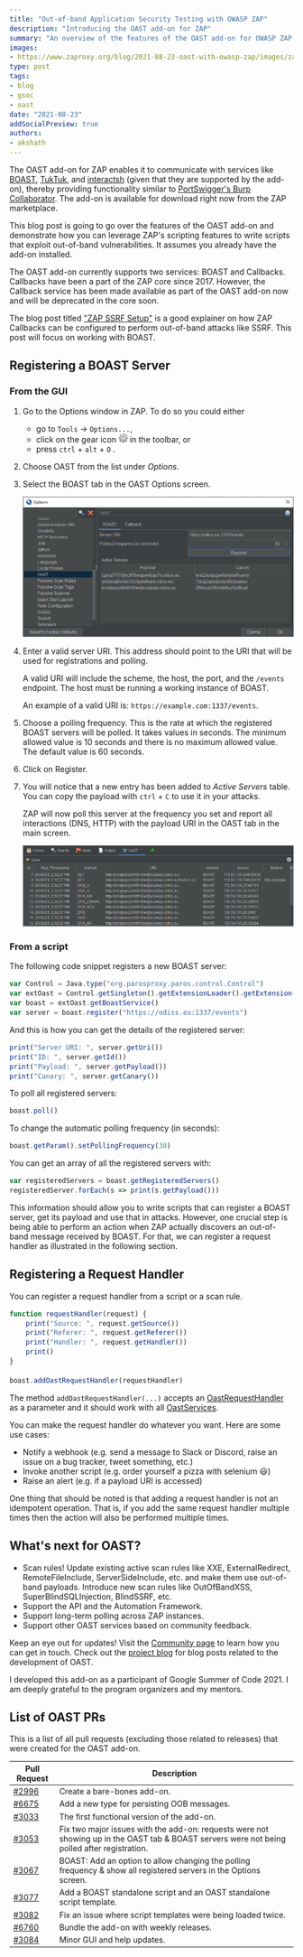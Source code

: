 ```yaml
---
title: "Out-of-band Application Security Testing with OWASP ZAP"
description: "Introducing the OAST add-on for ZAP"
summary: "An overview of the features of the OAST add-on for OWASP ZAP. This add-on allows you to discover out-of-band vulnerabilities like SSRF."
images:
- https://www.zaproxy.org/blog/2021-08-23-oast-with-owasp-zap/images/zap-oast-graphic.png
type: post
tags:
- blog
- gsoc
- oast
date: "2021-08-23"
addSocialPreview: true
authors:
- akshath
---
```


The OAST add-on for ZAP enables it to communicate with services like [BOAST](https://github.com/marcoagner/boast), [TukTuk](https://github.com/ArturSS7/TukTuk), and [interactsh](https://github.com/projectdiscovery/interactsh) (given that they are supported by the add-on), thereby providing functionality similar to [PortSwigger's Burp Collaborator](https://portswigger.net/burp/documentation/collaborator). The add-on is available for download right now from the ZAP marketplace.

This blog post is going to go over the features of the OAST add-on and demonstrate how you can leverage ZAP's scripting features to write scripts that exploit out-of-band vulnerabilities. It assumes you already have the add-on installed.

The OAST add-on currently supports two services: BOAST and Callbacks. Callbacks have been a part of the ZAP core since 2017. However, the Callback service has been made available as part of the OAST add-on now and will be deprecated in the core soon. 

The blog post titled ["ZAP SSRF Setup"](/blog/2020-03-09-zap-ssrf-setup/) is a good explainer on how ZAP Callbacks can be configured to perform out-of-band attacks like SSRF. This post will focus on working with BOAST.

## Registering a BOAST Server
### From the GUI
1. Go to the Options window in ZAP. To do so you could either
    - go to `Tools` &rarr; `Options...`, 
    - click on the gear icon ![Gear Icon](images/zap-gear-icon.png) in the toolbar, or 
    - press `ctrl` + `alt` + `O` .
1. Choose OAST from the list under *Options*.
1. Select the BOAST tab in the OAST Options screen.

    ![The OAST Options Screen](images/zap-oast-options.png)

1. Enter a valid server URI. This address should point to the URI that will be used for registrations and polling.

    A valid URI will include the scheme, the host, the port, and the `/events` endpoint. The host must be running a working instance of BOAST.

    An example of a valid URI is: `https://example.com:1337/events`.
1.  Choose a polling frequency. This is the rate at which the registered BOAST servers will be polled. It takes values in seconds. The minimum allowed value is 10 seconds and there is no maximum allowed value. The default value is 60 seconds.
1. Click on Register. 
1. You will notice that a new entry has been added to *Active Servers* table. You can copy the payload with `ctrl` + `C` to use it in your attacks.

    ZAP will now poll this server at the frequency you set and report all interactions (DNS, HTTP) with the payload URI in the OAST tab in the main screen.

    ![The OAST Tab](images/zap-oast-tab.png)

### From a script
The following code snippet registers a new BOAST server:
```js
var Control = Java.type("org.parosproxy.paros.control.Control")
var extOast = Control.getSingleton().getExtensionLoader().getExtension("ExtensionOast")
var boast = extOast.getBoastService()
var server = boast.register("https://odiss.eu:1337/events")
```

And this is how you can get the details of the registered server:
```js
print("Server URI: ", server.getUri())
print("ID: ", server.getId())
print("Payload: ", server.getPayload())
print("Canary: ", server.getCanary())
```

To poll all registered servers:
```js
boast.poll()
```

To change the automatic polling frequency (in seconds):
```js
boast.getParam().setPollingFrequency(30)
```

You can get an array of all the registered servers with:
```js
var registeredServers = boast.getRegisteredServers()
registeredServer.forEach(s => print(s.getPayload()))
```

This information should allow you to write scripts that can register a BOAST server, get its payload and use that in attacks. However, one crucial step is being able to perform an action when ZAP actually discovers an out-of-band message received by BOAST. For that, we can register a request handler as illustrated in the following section.

## Registering a Request Handler
You can register a request handler from a script or a scan rule.
```js
function requestHandler(request) {
    print("Source: ", request.getSource())
    print("Referer: ", request.getReferer())
    print("Handler: ", request.getHandler())
    print()
}

boast.addOastRequestHandler(requestHandler)
```

The method `addOastRequestHandler(...)` accepts an [OastRequestHandler](https://github.com/zaproxy/zap-extensions/blob/5e5f01d822e3a563336589f339adfedb647d0235/addOns/oast/src/main/java/org/zaproxy/addon/oast/OastRequestHandler.java) as a parameter and it should work with all [OastServices](https://github.com/zaproxy/zap-extensions/blob/5e5f01d822e3a563336589f339adfedb647d0235/addOns/oast/src/main/java/org/zaproxy/addon/oast/OastService.java).

You can make the request handler do whatever you want. Here are some use cases:
- Notify a webhook (e.g. send a message to Slack or Discord, raise an issue on a bug tracker, tweet something, etc.)
- Invoke another script (e.g. order yourself a pizza with selenium 😃)
- Raise an alert (e.g. if a payload URI is accessed)

One thing that should be noted is that adding a request handler is not an idempotent operation. That is, if you add the same request handler multiple times then the action will also be performed multiple times.

## What's next for OAST?
- Scan rules! Update existing active scan rules like XXE, ExternalRedirect, RemoteFileInclude, ServerSideInclude, etc. and make them use out-of-band payloads. Introduce new scan rules like OutOfBandXSS, SuperBlindSQLInjection, BlindSSRF, etc.
- Support the API and the Automation Framework.
- Support long-term polling across ZAP instances.
- Support other OAST services based on community feedback.

Keep an eye out for updates! Visit the [Community page](/community/) to learn how you can get in touch. Check out the [project blog](https://ricekot.com/projects/zap-oast/) for blog posts related to the development of OAST.

I developed this add-on as a participant of Google Summer of Code 2021. I am deeply grateful to the program organizers and my mentors.

## List of OAST PRs

This is a list of all pull requests (excluding those related to releases) that were created for the OAST add-on.

|Pull Request|Description|
|---|---|
|[#2996](https://github.com/zaproxy/zap-extensions/pull/2996)|Create a bare-bones add-on.|
|[#6675](https://github.com/zaproxy/zaproxy/pull/6675)|Add a new type for persisting OOB messages.|
|[#3033](https://github.com/zaproxy/zap-extensions/pull/3033)|The first functional version of the add-on.|
|[#3053](https://github.com/zaproxy/zap-extensions/pull/3053)|Fix two major issues with the add-on: requests were not showing up in the OAST tab & BOAST servers were not being polled after registration.|
|[#3067](https://github.com/zaproxy/zap-extensions/pull/3067)|BOAST: Add an option to allow changing the polling frequency & show all registered servers in the Options screen.|
|[#3077](https://github.com/zaproxy/zap-extensions/pull/3077)|Add a BOAST standalone script and an OAST standalone script template.|
|[#3082](https://github.com/zaproxy/zap-extensions/pull/3082)|Fix an issue where script templates were being loaded twice.|
|[#6760](https://github.com/zaproxy/zaproxy/pull/6760)|Bundle the add-on with weekly releases.|
|[#3084](https://github.com/zaproxy/zap-extensions/pull/3084)|Minor GUI and help updates.|
